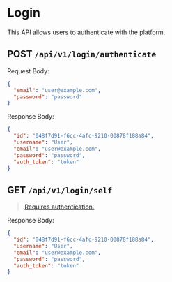 # Login

This API allows users to authenticate with the platform.

## POST `/api/v1/login/authenticate`

Request Body:

```json
{
  "email": "user@example.com",
  "password": "password"
}
```

Response Body:

```json
{
  "id": "048f7d91-f6cc-4afc-9210-00878f188a84",
  "username": "User",
  "email": "user@example.com",
  "password": "password",
  "auth_token": "token"
}
```

## GET `/api/v1/login/self`

> [Requires authentication.](/api/#authentication)

Response Body:

```json
{
  "id": "048f7d91-f6cc-4afc-9210-00878f188a84",
  "username": "User",
  "email": "user@example.com",
  "password": "password",
  "auth_token": "token"
}
```
